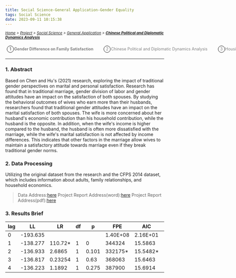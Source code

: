 ```yaml
---
title: Social Science-General Application-Gender Equality
tags: Social Science
date: 2023-09-11 10:15:38
---
```

<style>
    .image-container {
        display: flex;
        justify-content: space-between; /* 让图片均匀分布在一行中 */
        position: relative;
    }
    .menu-item {
        display: inline-block; /* Ensure elements are horizontally aligned */
        margin-right: 20px;
        position: relative;
        padding: 5px;
        color: grey;
        text-decoration: none;
        font-size: 90%; /* Reduce font size */
    }
    .menu-item:hover {
        font-weight: bold;
        color: grey !important;
    }
    .menu-item::before {
        content: counter(item) " ";
        counter-increment: item;
        border: 1px solid black;
        background-color: transparent;
        border-radius: 50%;
        width: 20px;
        height: 20px;
        display: inline-block;
        text-align: center;
        line-height: 20px;
        margin-right: 1px;
        color: grey;
    }
    .menu-list {
        list-style: none; 
        counter-reset: item;
        padding: 0; /* Remove default padding */
    }
    .menu-list div {
        white-space: nowrap; /* Prevent wrapping of list items */
    }
</style>

*<small>[Home](/About/index.html) > [Project](/tags/Project/index.html) > [Social Science](/2023/09/11/Project/Social-Science/Social-Science/index.html) > [General Application](/2023/09/11/Project/Social-Science/General-Application/Gender-Difference-on-Family-Satisfaction/index.html) > **[Chinese Political and Diplomatic Dynamics Analysis](/2023/09/11/Project/Social-Science/General-Application/Chinese-Political-and-Diplomatic-Dynamics-Analysis/index.html)</small>***

<ol class="menu-list">
    <div>
        <li><strong><a href="/2023/09/11/Project/Social-Science/General-Application/Gender-Difference-on-Family-Satisfaction/index.html" class="menu-item">Gender Difference on Family Satisfaction&nbsp</a></strong><a href="/2023/09/11/Project/Social-Science/General-Application/Chinese-Political-and-Diplomatic-Dynamics-Analysis/index.html" class="menu-item">Chinese Political and Diplomatic Dynamics Analysis&nbsp</a><a href="/2023/09/11/Project/Social-Science/General-Application/Housing-Policy&Talent-Capability/index.html" class="menu-item">Housing Policy&Talent Capability&nbsp</a></li>
    </div>
</ol>

---

<h3 id="stata-section"></h3>

### 1. Abstract
Based on Chen and Hu's (2021) research, exploring the impact of traditional gender perspectives on marital and personal satisfaction. Research has found that in traditional marriage, gender division of labor and gender attitudes have an impact on the satisfaction of both spouses. By studying the behavioral outcomes of wives who earn more than their husbands, researchers found that traditional gender attitudes have an impact on the marital satisfaction of both spouses. The wife is more concerned about her husband's economic contribution than his household contribution, while the husband is the opposite. In addition, when the wife's income is higher compared to the husband, the husband is often more dissatisfied with the marriage, while the wife's marital satisfaction is not affected by income differences. This indicates that other factors in the marriage allow wives to maintain a satisfactory attitude towards marriage even if they break traditional gender norms.

### 2. Data Processing
Utilizing the original dataset from the research and the CFPS 2014 dataset, which includes information about adults, family relationships, and household economics.
> Data Address:[here](https://drive.google.com/drive/folders/1GXpJa1XN2CGR2pLfJG-Ht2wONfk5kA11?usp=sharing)
> Project Report Address(word):[here](/zip/Gender.docx)
> Project Report Address(pdf):[here](/zip/Gender.pdf)

### 3. Results Brief
| lag | LL       | LR      | df | p    | FPE     | AIC    | HQIC   | SBIC   |
|-----|----------|---------|----|------|---------|--------|--------|--------|
| 0   | -193.635 |         |    |      | 1.40E+08| 2.16E+01 | 2.16E+01 | 21.6755 |
| 1   | -138.277 | 110.72* | 1  | 0    | 344324  | 15.5863| 15.5999| 15.6852*|
| 2   | -136.933 | 2.6865  | 1  | 0.101| 332175* | 15.5482*| 15.5686*| 15.6966 |
| 3   | -136.817 | 0.23254 | 1  | 0.63 | 368063  | 15.6463| 15.6736| 15.8442 |
| 4   | -136.223 | 1.1892  | 1  | 0.275| 387900  | 15.6914| 15.7255| 15.9387 |

